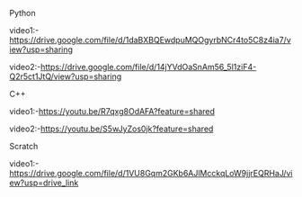 Python

video1:-https://drive.google.com/file/d/1daBXBQEwdpuMQOgyrbNCr4to5C8z4ia7/view?usp=sharing

video2:-https://drive.google.com/file/d/14jYVdOaSnAm56_5l1ziF4-Q2r5ct1JtQ/view?usp=sharing

C++

video1:-https://youtu.be/R7qxg8OdAFA?feature=shared

video2:-https://youtu.be/S5wJyZos0jk?feature=shared

Scratch

video1:-https://drive.google.com/file/d/1VU8Gqm2GKb6AJlMcckqLoW9jjrEQRHaJ/view?usp=drive_link

